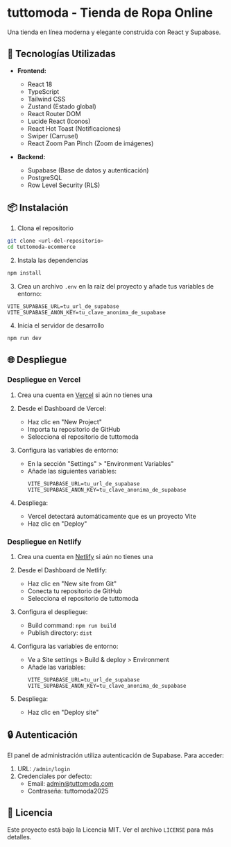 # tuttomoda - Tienda de Ropa Online

Una tienda en línea moderna y elegante construida con React y Supabase.

## 🚀 Tecnologías Utilizadas

- **Frontend:**
  - React 18
  - TypeScript
  - Tailwind CSS
  - Zustand (Estado global)
  - React Router DOM 
  - Lucide React (Iconos)
  - React Hot Toast (Notificaciones)
  - Swiper (Carrusel)
  - React Zoom Pan Pinch (Zoom de imágenes)

- **Backend:**
  - Supabase (Base de datos y autenticación)
  - PostgreSQL
  - Row Level Security (RLS)

## 📦 Instalación

1. Clona el repositorio
```bash
git clone <url-del-repositorio>
cd tuttomoda-ecommerce
```

2. Instala las dependencias
```bash
npm install
```

3. Crea un archivo `.env` en la raíz del proyecto y añade tus variables de entorno:
```env
VITE_SUPABASE_URL=tu_url_de_supabase
VITE_SUPABASE_ANON_KEY=tu_clave_anonima_de_supabase
```

4. Inicia el servidor de desarrollo
```bash
npm run dev
```

## 🌐 Despliegue

### Despliegue en Vercel

1. Crea una cuenta en [Vercel](https://vercel.com) si aún no tienes una

2. Desde el Dashboard de Vercel:
   - Haz clic en "New Project"
   - Importa tu repositorio de GitHub
   - Selecciona el repositorio de tuttomoda

3. Configura las variables de entorno:
   - En la sección "Settings" > "Environment Variables"
   - Añade las siguientes variables:
     ```
     VITE_SUPABASE_URL=tu_url_de_supabase
     VITE_SUPABASE_ANON_KEY=tu_clave_anonima_de_supabase
     ```

4. Despliega:
   - Vercel detectará automáticamente que es un proyecto Vite
   - Haz clic en "Deploy"

### Despliegue en Netlify

1. Crea una cuenta en [Netlify](https://netlify.com) si aún no tienes una

2. Desde el Dashboard de Netlify:
   - Haz clic en "New site from Git"
   - Conecta tu repositorio de GitHub
   - Selecciona el repositorio de tuttomoda

3. Configura el despliegue:
   - Build command: `npm run build`
   - Publish directory: `dist`

4. Configura las variables de entorno:
   - Ve a Site settings > Build & deploy > Environment
   - Añade las variables:
     ```
     VITE_SUPABASE_URL=tu_url_de_supabase
     VITE_SUPABASE_ANON_KEY=tu_clave_anonima_de_supabase
     ```

5. Despliega:
   - Haz clic en "Deploy site"

## 🔒 Autenticación

El panel de administración utiliza autenticación de Supabase. Para acceder: 

1. URL: `/admin/login`
2. Credenciales por defecto:
   - Email: admin@tuttomoda.com
   - Contraseña: tuttomoda2025

## 📝 Licencia

Este proyecto está bajo la Licencia MIT. Ver el archivo `LICENSE` para más detalles.
